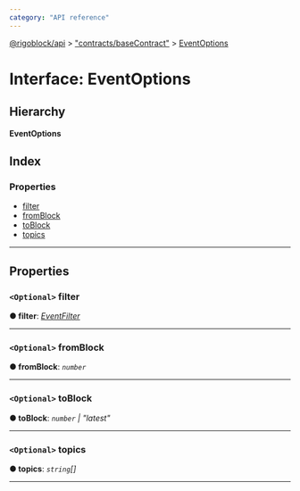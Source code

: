 ```yaml
---
category: "API reference"
---
```



[@rigoblock/api](../1.quick_start.md) > ["contracts/baseContract"](../modules/_contracts_basecontract_.md) > [EventOptions](../interfaces/_contracts_basecontract_.eventoptions.md)

# Interface: EventOptions

## Hierarchy

**EventOptions**

## Index

### Properties

* [filter](_contracts_basecontract_.eventoptions.md#filter)
* [fromBlock](_contracts_basecontract_.eventoptions.md#fromblock)
* [toBlock](_contracts_basecontract_.eventoptions.md#toblock)
* [topics](_contracts_basecontract_.eventoptions.md#topics)

---

## Properties

<a id="filter"></a>

### `<Optional>` filter

**● filter**: *[EventFilter](_contracts_basecontract_.eventfilter.md)*

___
<a id="fromblock"></a>

### `<Optional>` fromBlock

**● fromBlock**: *`number`*

___
<a id="toblock"></a>

### `<Optional>` toBlock

**● toBlock**: *`number` | "latest"*

___
<a id="topics"></a>

### `<Optional>` topics

**● topics**: *`string`[]*

___

